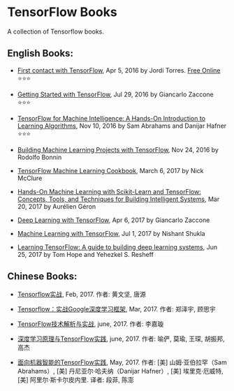 # TensorFlow Books
A collection of Tensorflow books.

## English Books:

- [First contact with TensorFlow](), Apr 5, 2016 by Jordi Torres. [Free Online](http://jorditorres.org/first-contact-with-tensorflow/) :star::star::star:

- [Getting Started with TensorFlow](), Jul 29, 2016 by Giancarlo Zaccone :star::star::star:

- [TensorFlow for Machine Intelligence: A Hands-On Introduction to Learning Algorithms](), Nov 10, 2016 by Sam Abrahams and Danijar Hafner :star::star::star:

- [Building Machine Learning Projects with TensorFlow](), Nov 24, 2016 by Rodolfo Bonnin

- [TensorFlow Machine Learning Cookbook](), March 6, 2017 by Nick McClure

- [Hands-On Machine Learning with Scikit-Learn and TensorFlow: Concepts, Tools, and Techniques for Building Intelligent Systems](), Mar 20, 2017 by Aurélien Géron

- [Deep Learning with TensorFlow](), Apr 6, 2017 by Giancarlo Zaccone

- [Machine Learning with TensorFlow](http://www.tensorflowbook.com), Jul 1, 2017 by Nishant Shukla

- [Learning TensorFlow: A guide to building deep learning systems](), Jun 25, 2017 by Tom Hope and Yehezkel S. Resheff

## Chinese Books:

- [Tensorflow实战](https://book.douban.com/subject/26974266/), Feb, 2017. 作者: 黄文坚, 唐源

- [Tensorflow：实战Google深度学习框架](https://github.com/Bjoux2), Mar, 2017. 作者: 郑泽宇, 顾思宇

- [TensorFlow技术解析与实战](https://book.douban.com/subject/27055214/), june, 2017. 作者: 李嘉璇

- [深度学习原理与TensorFlow实践](https://book.douban.com/subject/27038400/), june, 2017. 作者: 喻俨, 莫瑜, 王琛, 胡振邦, 高杰 

- [面向机器智能的TensorFlow实践](https://book.douban.com/subject/27031750/), May, 2017. 作者: [美] 山姆·亚伯拉罕（Sam Abrahams）, [美] 丹尼亚尔·哈夫纳（Danijar Hafner）, [美] 埃里克·厄威特, [美] 阿里尔·斯卡尔皮内里. 译者: 段菲, 陈澎
